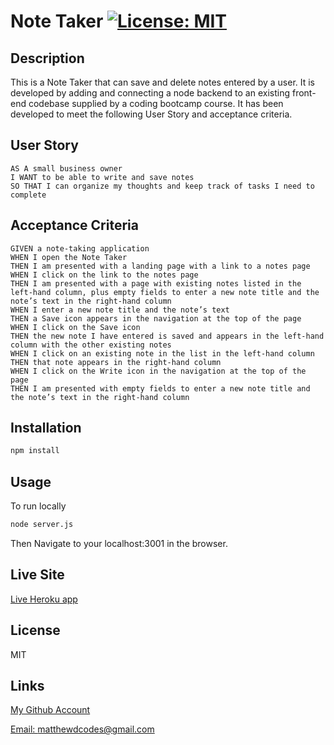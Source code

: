 # Note Taker [![License: MIT](https://img.shields.io/badge/License-MIT-yellow.svg)](https://opensource.org/licenses/MIT)

## Description

This is a Note Taker that can save and delete notes entered by a user. It is developed by adding and connecting a node backend to an existing front-end codebase supplied by a coding bootcamp course. It has been developed to meet the following User Story and acceptance criteria.

## User Story

```
AS A small business owner
I WANT to be able to write and save notes
SO THAT I can organize my thoughts and keep track of tasks I need to complete
```

## Acceptance Criteria

```
GIVEN a note-taking application
WHEN I open the Note Taker
THEN I am presented with a landing page with a link to a notes page
WHEN I click on the link to the notes page
THEN I am presented with a page with existing notes listed in the left-hand column, plus empty fields to enter a new note title and the note’s text in the right-hand column
WHEN I enter a new note title and the note’s text
THEN a Save icon appears in the navigation at the top of the page
WHEN I click on the Save icon
THEN the new note I have entered is saved and appears in the left-hand column with the other existing notes
WHEN I click on an existing note in the list in the left-hand column
THEN that note appears in the right-hand column
WHEN I click on the Write icon in the navigation at the top of the page
THEN I am presented with empty fields to enter a new note title and the note’s text in the right-hand column
```

## Installation

```md
npm install
```

## Usage
To run locally

```md
node server.js
```
Then Navigate to your localhost:3001 in the browser.

## Live Site

[Live Heroku app]()

## License

MIT

## Links

[My Github Account](https://github.com/mattyd96)

[Email: matthewdcodes@gmail.com](mailto:matthewdcodes@gmail.com)